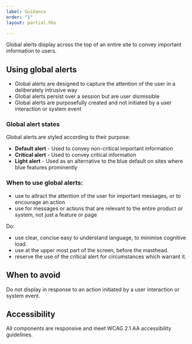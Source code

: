 ```yaml
---
label: Guidance
order: "1"
layout: partial.hbs

---
```

Global alerts display across the top of an entire site to convey important information to users.

## Using global alerts

* Global alerts are designed to capture the attention of the user in a deliberately intrusive way
* Global alerts persist over a session but are user dismissible
* Global alerts are purposefully created and not initiated by a user interaction or system event

### Global alert states

Global alerts are styled according to their purpose:

* **Default alert** - Used to convey non-critical important information
* **Critical alert** - Used to convey critical information
* **Light alert** - Used as an alternative to the blue default on sites where blue features prominently

### When to use global alerts:

* use to attract the attention of the user for important messages, or to encourage an action
* use for messages or actions that are relevant to the entire product or system, not just a feature or page

Do:

* use clear, concise easy to understand language, to minimise cognitive load.
* use at the upper most part of the screen, before the masthead.
* reserve the use of the critical alert for circumstances which warrant it.

## When to avoid

Do not display in response to an action initiated by a user interaction or system event.

## Accessibility

All components are responsive and meet WCAG 2.1 AA accessibility guidelines.